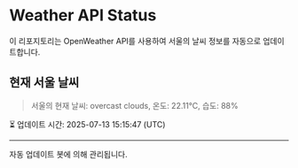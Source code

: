 
# Weather API Status

이 리포지토리는 OpenWeather API를 사용하여 서울의 날씨 정보를 자동으로 업데이트합니다.

## 현재 서울 날씨
> 서울의 현재 날씨: overcast clouds, 온도: 22.11°C, 습도: 88%

⏳ 업데이트 시간: 2025-07-13 15:15:47 (UTC)

---
자동 업데이트 봇에 의해 관리됩니다.
